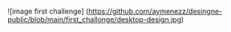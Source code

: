 ![image first challenge] (https://github.com/aymenezz/desingne-public/blob/main/first_challonge/desktop-design.jpg)

